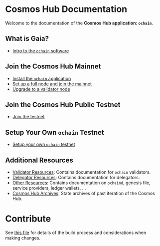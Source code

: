 <!--
parent:
  order: false
layout: home
-->

# Cosmos Hub Documentation

Welcome to the documentation of the **Cosmos Hub application: `ochain`**.

## What is Gaia?

- [Intro to the `ochain` software](./ochain-tutorials/what-is-ochain.md)

## Join the Cosmos Hub Mainnet

- [Install the `ochain` application](./ochain-tutorials/installation.md)
- [Set up a full node and join the mainnet](./ochain-tutorials/join-mainnet.md)
- [Upgrade to a validator node](./validators/validator-setup.md)

## Join the Cosmos Hub Public Testnet

- [Join the testnet](./ochain-tutorials/join-testnet.md)

## Setup Your Own `ochain` Testnet

- [Setup your own `ochain` testnet](./ochain-tutorials/deploy-testnet.md)

## Additional Resources

- [Validator Resources](./validators/README.md): Contains documentation for `ochain` validators.
- [Delegator Resources](./delegators/README.md): Contains documentation for delegators.
- [Other Resources](./resources/README.md): Contains documentation on `ochaind`, genesis file, service providers, ledger wallets, ...
- [Cosmos Hub Archives](./resources/archives.md): State archives of past iteration of the Cosmos Hub.

# Contribute

See [this file](./DOCS_README.md) for details of the build process and
considerations when making changes.